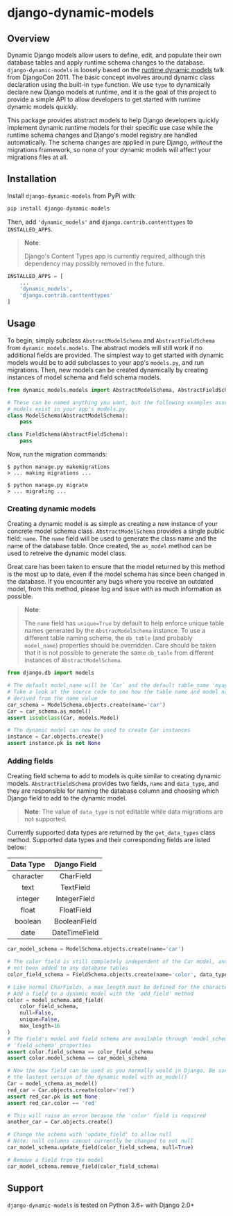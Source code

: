 # django-dynamic-models


## Overview

Dynamic Django models allow users to define, edit, and populate their own database tables and apply runtime schema changes to the database. `django-dynamic-models` is loosely based on the [runtime dynamic models](https://dynamic-models.readthedocs.io/en/latest/) talk from DjangoCon 2011. The basic concept involves around dynamic class declaration using the built-in `type` function. We use `type` to dynamically declare new Django models at runtime, and it is the goal of this project to provide a simple API to allow developers to get started with runtime dynamic models quickly.

This package provides abstract models to help Django developers quickly implement dynamic runtime models for their specific use case while the runtime schema changes and Django's model registry are handled automatically. The schema changes are applied in pure Django, *without* the migrations framework, so none of your dynamic models will affect your migrations files at all.

## Installation

Install `django-dynamic-models` from PyPi with:

```python
pip install django-dynamic-models
```

Then, add `'dynamic_models'` and `django.contrib.contenttypes` to `INSTALLED_APPS`.
> **Note**: 
> 
> Django's Content Types app is currently required, although this dependency may possibly removed in the future.

```python
INSTALLED_APPS = [
    ...
    'dynamic_models',
    'django.contrib.conttenttypes'
]
```

## Usage

To begin, simply subclass `AbstractModelSchema` and `AbstractFieldSchema` from `dynamic_models.models`. The abstract models will still work if no additional fields are provided. The simplest way to get started with dynamic models would be to add subclasses to your app's `models.py`, and run migrations. Then, new models can be created dynamically by creating instances of model schema and field schema models.

```python
from dynamic_models.models import AbstractModelSchema, AbstractFieldSchema

# These can be named anything you want, but the following examples assume these
# models exist in your app's models.py
class ModelSchema(AbstractModelSchema):
    pass

class FieldSchema(AbstractFieldSchema):
    pass
```

Now, run the migration commands:
```
$ python manage.py makemigrations
> ... making migrations ...

$ python manage.py migrate
> ... migrating ...
```

### Creating dynamic models

Creating a dynamic model is as simple as creating a new instance of your concrete model schema class. `AbstractModelSchema` provides a single public field: `name`. The `name` field will be used to generate the class name and the name of the database table. Once created, the `as_model` method can be used to retreive the dynamic model class.

Great care has been taken to ensure that the model returned by this method is the most up to date, even if the model schema has since been changed in the database. If you encounter any bugs where you receive an outdated model, from this method, please log and issue with as much information as possible.

>**Note**:
>
>The `name` field has `unique=True` by default to help enforce unique table names generated by the `AbstracModelSchema` instance. To use a different table naming scheme, the `db_table` (and probably `model_name`) properties should be overridden. Care should be taken that it is not possible to generate the same `db_table` from different instances of `AbstractModelSchema`. 

```python
from django.db import models

# The default model_name will be `Car` and the default table_name 'myapp_car'
# Take a look at the source code to see how the table name and model name are
# derived from the name value
car_schema = ModelSchema.objects.create(name='car')
Car = car_schema.as_model()
assert issubclass(Car, models.Model)

# The dynamic model can now be used to create Car instances
instance = Car.objects.create()
assert instance.pk is not None
```

### Adding fields

Creating field schema to add to models is quite similar to creating dynamic models. `AbstractFieldSchema` provides two fields, `name` and `data_type`, and they are responsible for naming the database column and choosing which Django field to add to the dynamic model.

> **Note**: The value of `data_type` is not editable while data migrations are not supported.

Currently supported data types are returned by the `get_data_types` class method. Supported data types and their corresponding fields are listed below:

| Data Type | Django Field |
|:---------:|:------------:|
| character | CharField    |
| text      | TextField    |
| integer   | IntegerField |
| float     | FloatField   |
| boolean   | BooleanField |
| date      | DateTimeField|

```python
car_model_schema = ModelSchema.objects.create(name='car')

# The color field is still completely independent of the Car model, and it has
# not been added to any database tables 
color_field_schema = FieldSchema.objects.create(name='color', data_type='character')

# Like normal CharFields, a max_length must be defined for the character data type
# Add a field to a dynamic model with the 'add_field' method
color = model_schema.add_field(
    color_field_schema,
    null=False,
    unique=False,
    max_length=16
)
# The field's model and field schema are available through 'model_schema' and
# 'field_schema' properties
assert color.field_schema == color_field_schema
assert color.model_schema == car_model_schema

# Now the new field can be used as you normally would in Django. Be sure to grab
# the lastest version of the dynamic model with as_model()
Car = model_schema.as_model()
red_car = Car.objects.create(color='red')
assert red_car.pk is not None
assert red_car.color == 'red'

# This will raise an error because the 'color' field is required
another_car = Car.objects.create()

# Change the schema with 'update_field' to allow null
# Note: null columns cannot currently be changed to not null
car_model_schema.update_field(color_field_schema, null=True)

# Remove a field from the model
car_model_schema.remove_field(color_field_schema)
```

## Support
`django-dynamic-models` is tested on Python 3.6+ with Django 2.0+
